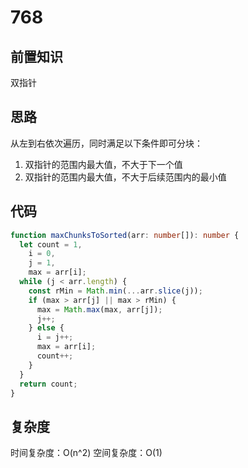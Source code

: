 # 768

## 前置知识

双指针

## 思路

从左到右依次遍历，同时满足以下条件即可分块：

1. 双指针的范围内最大值，不大于下一个值
2. 双指针的范围内最大值，不大于后续范围内的最小值

## 代码

```typescript
function maxChunksToSorted(arr: number[]): number {
  let count = 1,
    i = 0,
    j = 1,
    max = arr[i];
  while (j < arr.length) {
    const rMin = Math.min(...arr.slice(j));
    if (max > arr[j] || max > rMin) {
      max = Math.max(max, arr[j]);
      j++;
    } else {
      i = j++;
      max = arr[i];
      count++;
    }
  }
  return count;
}
```

## 复杂度

时间复杂度：O(n^2)
空间复杂度：O(1)
